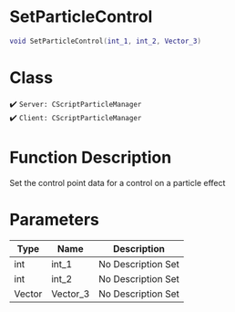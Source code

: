 # SetParticleControl
```lua
void SetParticleControl(int_1, int_2, Vector_3)
```
# Class
✔️ `Server: CScriptParticleManager`  
✔️ `Client: CScriptParticleManager`  

# Function Description
Set the control point data for a control on a particle effect
# Parameters
Type|Name|Description
--|--|--
int|int_1|No Description Set
int|int_2|No Description Set
Vector|Vector_3|No Description Set
